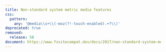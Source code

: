 ```yaml
---
title: Non-standard system metric media features
css:
  pattern:
    any: '@media\\s+\\(-moz(?!-touch-enabled).+?\\)'
deprecated: true
removed:
  release: 58
document: https://www.fxsitecompat.dev/docs/2017/non-standard-system-metric-pseudo-classes-and-media-features-have-been-removed/
---
```

